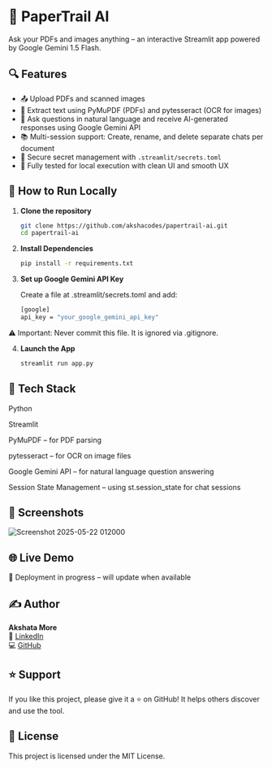 # 📄 PaperTrail AI

Ask your PDFs and images anything – an interactive Streamlit app powered by Google Gemini 1.5 Flash.

## 🔍 Features

- 📤 Upload PDFs and scanned images
- 🧠 Extract text using PyMuPDF (PDFs) and pytesseract (OCR for images)
- 💬 Ask questions in natural language and receive AI-generated responses using Google Gemini API
- 📚 Multi-session support: Create, rename, and delete separate chats per document
- 🔐 Secure secret management with `.streamlit/secrets.toml`
- 🧪 Fully tested for local execution with clean UI and smooth UX

## 🚀 How to Run Locally

1. **Clone the repository**
   ```bash
   git clone https://github.com/akshacodes/papertrail-ai.git
   cd papertrail-ai
   
2. **Install Dependencies**
   ```bash
   pip install -r requirements.txt

3. **Set up Google Gemini API Key**
   
   Create a file at .streamlit/secrets.toml and add:
     ```bash
   [google]
   api_key = "your_google_gemini_api_key"

 ⚠️ Important: Never commit this file. It is ignored via .gitignore.
 
   
4. **Launch the App**
   ```bash
   streamlit run app.py

## 🧠 Tech Stack
Python

Streamlit

PyMuPDF – for PDF parsing

pytesseract – for OCR on image files

Google Gemini API – for natural language question answering

Session State Management – using st.session_state for chat sessions

## 📸 Screenshots
![Screenshot 2025-05-22 012000](https://github.com/user-attachments/assets/613dc623-4b2f-4ebc-a170-3a5ba7a3b086)

## 🌐 Live Demo
🚧 Deployment in progress – will update when available

## ✍️ Author
**Akshata More**  
🔗 [LinkedIn](https://www.linkedin.com/in/akshata-p-more)  
💻 [GitHub](https://github.com/akshacodes)


## ⭐️ Support
If you like this project, please give it a ⭐ on GitHub!
It helps others discover and use the tool.

## 📜 License
This project is licensed under the MIT License.

   
